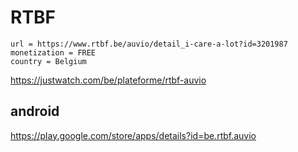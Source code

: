 # RTBF

~~~
url = https://www.rtbf.be/auvio/detail_i-care-a-lot?id=3201987
monetization = FREE
country = Belgium
~~~

https://justwatch.com/be/plateforme/rtbf-auvio

## android

https://play.google.com/store/apps/details?id=be.rtbf.auvio
